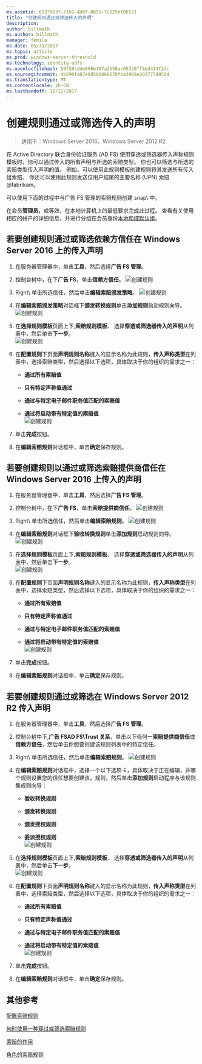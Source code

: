 ```yaml
---
ms.assetid: 6127963f-71b2-4d8f-8b53-7c525bf06521
title: "创建规则通过或筛选传入的声明"
description: 
author: billmath
ms.author: billmath
manager: femila
ms.date: 05/31/2017
ms.topic: article
ms.prod: windows-server-threshold
ms.technology: identity-adfs
ms.openlocfilehash: 50f50cd4e096b107a2b58ac05328ff8ed413f2dc
ms.sourcegitcommit: db290fa07e9d50686667bfba3969e20377548504
ms.translationtype: MT
ms.contentlocale: zh-CN
ms.lasthandoff: 12/12/2017
---
```

# <a name="create-a-rule-to-pass-through-or-filter-an-incoming-claim"></a>创建规则通过或筛选传入的声明

>适用于：Windows Server 2016，Windows Server 2012 R2

在 Active Directory 联合身份验证服务 \(AD FS\) 使用穿透或筛选器传入声称规则模板时，你可以通过传入的所有声明与所选的索赔类型。 你也可以筛选与所选的索赔类型传入声明的值。 例如，可以使用此规则模板创建规则将其发送所有传入组索赔。 你还可以使用此规则发送仅用户结尾的主要名称 \(UPN\) 索赔@fabrikam。  
  
可以使用下面的过程中与广告 FS 管理的索赔规则创建 snap\ 中。  
  
在会员**管理员**，或等效，在本地计算机上的最低要求完成此过程。  查看有关使用相应的帐户的详细信息，并进行分组在会员身份[本地和域默认组](https://go.microsoft.com/fwlink/?LinkId=83477)。   

## <a name="to-create-a-rule-to-pass-through-or-filter-an-incoming-claim-on-a-relying-party-trust-in-windows-server-2016"></a>若要创建规则通过或筛选依赖方信任在 Windows Server 2016 上的传入声明 

1.  在服务器管理器中，单击**工具**，然后选择**广告 FS 管理**。  
  
2.  控制台树中，在下**广告 FS**，单击**信赖方信任**。 
![创建规则](media/Create-a-Rule-to-Pass-Through-or-Filter-an-Incoming-Claim/claimrule9.PNG)  
  
3.  Right\ 单击所选信任，然后单击**编辑索赔颁发策略**。
![创建规则](media/Create-a-Rule-to-Pass-Through-or-Filter-an-Incoming-Claim/claimrule10.PNG)   
  
4.  在**编辑索赔颁发策略**对话框下**颁发转换规则**单击**添加规则**启动规则向导。 
![创建规则](media/Create-a-Rule-to-Pass-Through-or-Filter-an-Incoming-Claim/claimrule11.PNG)    

5.  在**选择规则模板**页面上下,**索赔规则模板**、 选择**穿透或筛选器传入的声明**从列表中，然后单击**下一步**。  
![创建规则](media/Create-a-Rule-to-Pass-Through-or-Filter-an-Incoming-Claim/claimrule4.PNG)    

6.  在**配置规则**下页面**声明规则名称**键入的显示名称为此规则，**传入声称类型**在列表中，选择索赔类型，然后选择以下选项，具体取决于你的组织的需求之一：  
  
    -   **通过所有索赔值**  
  
    -   **只有特定声称值通过**  
  
    -   **通过与特定电子邮件职务值匹配的索赔值**  
  
    -   **通过将启动带有特定值的索赔值**  
![创建规则](media/Create-a-Rule-to-Pass-Through-or-Filter-an-Incoming-Claim/claimrule5.PNG)    

7.  单击**完成**按钮。  
  
8.  在**编辑索赔规则**对话框中，单击**确定**保存规则。
  
## <a name="to-create-a-rule-to-pass-through-or-filter-an-incoming-claim-on-a-claims-provider-trust-in-windows-server-2016"></a>若要创建规则以通过或筛选索赔提供商信任在 Windows Server 2016 上传入的声明 
  
1.  在服务器管理器中，单击**工具**，然后选择**广告 FS 管理**。  
  
2.  控制台树中，在下**广告 FS**，单击**索赔提供商信任**。 
![创建规则](media/Create-a-Rule-to-Pass-Through-or-Filter-an-Incoming-Claim/claimrule1.PNG)  
  
3.  Right\ 单击所选信任，然后单击**编辑索赔规则**。
![创建规则](media/Create-a-Rule-to-Pass-Through-or-Filter-an-Incoming-Claim/claimrule2.PNG)   
  
4.  在**编辑索赔规则**对话框下**验收转换规则**单击**添加规则**启动规则向导。
![创建规则](media/Create-a-Rule-to-Pass-Through-or-Filter-an-Incoming-Claim/claimrule3.PNG)    

5.  在**选择规则模板**页面上下,**索赔规则模板**、 选择**穿透或筛选器传入的声明**从列表中，然后单击**下一步**。  
![创建规则](media/Create-a-Rule-to-Pass-Through-or-Filter-an-Incoming-Claim/claimrule4.PNG)    

6.  在**配置规则**下页面**声明规则名称**键入的显示名称为此规则，**传入声称类型**在列表中，选择索赔类型，然后选择以下选项，具体取决于你的组织的需求之一：  
  
    -   **通过所有索赔值**  
  
    -   **只有特定声称值通过**  
  
    -   **通过与特定电子邮件职务值匹配的索赔值**  
  
    -   **通过将启动带有特定值的索赔值**  
![创建规则](media/Create-a-Rule-to-Pass-Through-or-Filter-an-Incoming-Claim/claimrule5.PNG)    

7.  单击**完成**按钮。  
  
8.  在**编辑索赔规则**对话框中，单击**确定**保存规则。  

## <a name="to-create-a-rule-to-pass-through-or-filter-an-incoming-claim-in-windows-server-2012-r2"></a>若要创建规则通过或筛选在 Windows Server 2012 R2 传入声明

1.  在服务器管理器中，单击**工具**，然后选择**广告 FS 管理**。  
  
2.  控制台树中下,**广告 FSAD FS\\Trust 关系**，单击以下任何一**索赔提供商信任**或**信赖方信任**，然后单击你想要创建该规则列表中的特定信任。  
  
3.  Right\ 单击所选信任，然后单击**编辑索赔规则**。
![创建规则](media/Create-a-Rule-to-Pass-Through-or-Filter-an-Incoming-Claim/claimrule6.PNG)   
  
4.  在**编辑索赔规则**对话框中，选择一个以下选项卡，具体取决于正在编辑，并哪个规则设置您的信任想要创建该，规则，然后单击**添加规则**启动程序与该规则集规则向导：  
  
    -   **验收转换规则**  
  
    -   **颁发转换规则**  
  
    -   **颁发授权规则**  
  
    -   **委派授权规则**  
![创建规则](media/Create-a-Rule-to-Permit-All-Users/permitall5.PNG)    

5.  在**选择规则模板**页面上下,**索赔规则模板**、 选择**穿透或筛选器传入的声明**从列表中，然后单击**下一步**。  
![创建规则](media/Create-a-Rule-to-Pass-Through-or-Filter-an-Incoming-Claim/claimrule7.PNG)    

6.  在**配置规则**下页面**声明规则名称**键入的显示名称为此规则，**传入声称类型**在列表中，选择索赔类型，然后选择以下选项，具体取决于你的组织的需求之一：  
  
    -   **通过所有索赔值**  
  
    -   **只有特定声称值通过**  
  
    -   **通过与特定电子邮件职务值匹配的索赔值**  
  
    -   **通过将启动带有特定值的索赔值**  
![创建规则](media/Create-a-Rule-to-Pass-Through-or-Filter-an-Incoming-Claim/claimrule8.PNG)    

7.  单击**完成**按钮。  
  
8.  在**编辑索赔规则**对话框中，单击**确定**保存规则。  



  
## <a name="additional-references"></a>其他参考  
[配置索赔规则](Configure-Claim-Rules.md)  
  
[何时使用一种穿过或筛选索赔规则](../../ad-fs/technical-reference/When-to-Use-a-Pass-Through-or-Filter-Claim-Rule.md)  
  
[索赔的作用](../../ad-fs/technical-reference/The-Role-of-Claims.md)  
  
[角色的索赔规则](../../ad-fs/technical-reference/The-Role-of-Claim-Rules.md)  
  

